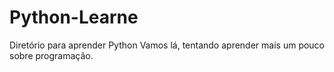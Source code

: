 # Python-Learne
Diretório para aprender Python
Vamos lá, tentando aprender mais um pouco sobre programação.
